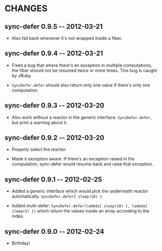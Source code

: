 # CHANGES

## sync-defer 0.9.5 -- 2012-03-21

* Also fall back whenever it's not wrapped inside a fiber.

## sync-defer 0.9.4 -- 2012-03-21

* Fixed a bug that where there's an exception in multiple computations,
  the fiber should not be resumed twice or more times. This bug is caught
  by JRuby.

* `SyncDefer.defer` should also return only one value if there's only one
  computation.

## sync-defer 0.9.3 -- 2012-03-20

* Also work without a reactor in the generic interface: `SyncDefer.defer`,
  but print a warning about it.

## sync-defer 0.9.2 -- 2012-03-20

* Properly select the reactor.

* Made it exception aware. If there's an exception raised in the
  computation, sync-defer would resume back and raise that exception.

## sync-defer 0.9.1 -- 2012-02-25

* Added a generic interface which would pick the underneath reactor
  automatically. `SyncDefer.defer{ sleep(10) }`

* Added multi-defer:
  `SyncDefer.defer(lambda{ sleep(10) }, lambda{ sleep(5) })`
  which return the values inside an array according to the index.

## sync-defer 0.9.0 -- 2012-02-24

* Birthday!
